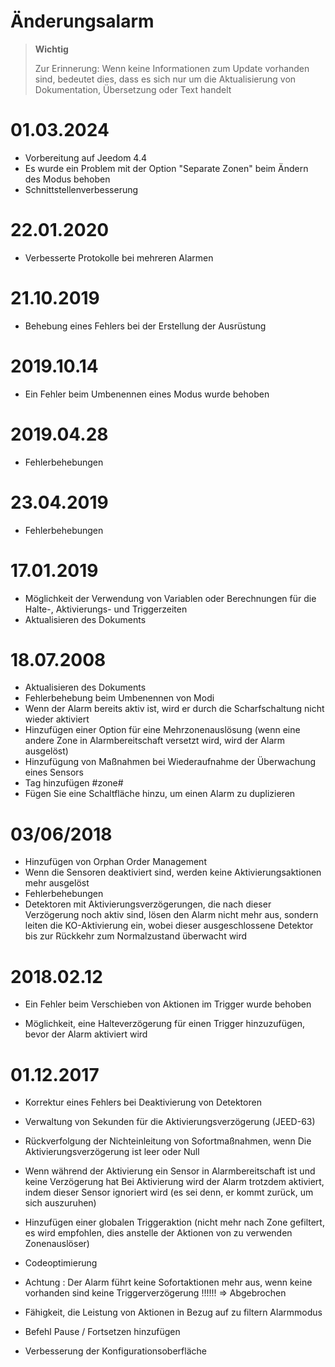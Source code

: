 # Änderungsalarm

>**Wichtig**
>
>Zur Erinnerung: Wenn keine Informationen zum Update vorhanden sind, bedeutet dies, dass es sich nur um die Aktualisierung von Dokumentation, Übersetzung oder Text handelt

# 01.03.2024

- Vorbereitung auf Jeedom 4.4
- Es wurde ein Problem mit der Option "Separate Zonen" beim Ändern des Modus behoben
- Schnittstellenverbesserung

# 22.01.2020

- Verbesserte Protokolle bei mehreren Alarmen

# 21.10.2019

- Behebung eines Fehlers bei der Erstellung der Ausrüstung

# 2019.10.14

- Ein Fehler beim Umbenennen eines Modus wurde behoben

# 2019.04.28

- Fehlerbehebungen

# 23.04.2019

- Fehlerbehebungen

# 17.01.2019

- Möglichkeit der Verwendung von Variablen oder Berechnungen für die Halte-, Aktivierungs- und Triggerzeiten
- Aktualisieren des Dokuments

# 18.07.2008

- Aktualisieren des Dokuments
- Fehlerbehebung beim Umbenennen von Modi
- Wenn der Alarm bereits aktiv ist, wird er durch die Scharfschaltung nicht wieder aktiviert
- Hinzufügen einer Option für eine Mehrzonenauslösung (wenn eine andere Zone in Alarmbereitschaft versetzt wird, wird der Alarm ausgelöst)
- Hinzufügung von Maßnahmen bei Wiederaufnahme der Überwachung eines Sensors
- Tag hinzufügen #zone#
- Fügen Sie eine Schaltfläche hinzu, um einen Alarm zu duplizieren

# 03/06/2018

- Hinzufügen von Orphan Order Management
- Wenn die Sensoren deaktiviert sind, werden keine Aktivierungsaktionen mehr ausgelöst
- Fehlerbehebungen
- Detektoren mit Aktivierungsverzögerungen, die nach dieser Verzögerung noch aktiv sind, lösen den Alarm nicht mehr aus, sondern leiten die KO-Aktivierung ein, wobei dieser ausgeschlossene Detektor bis zur Rückkehr zum Normalzustand überwacht wird

# 2018.02.12

- Ein Fehler beim Verschieben von Aktionen im Trigger wurde behoben

- Möglichkeit, eine Halteverzögerung für einen Trigger hinzuzufügen, bevor der Alarm aktiviert wird

# 01.12.2017

-   Korrektur eines Fehlers bei Deaktivierung von Detektoren

-   Verwaltung von Sekunden für die Aktivierungsverzögerung (JEED-63)

-   Rückverfolgung der Nichteinleitung von Sofortmaßnahmen, wenn
    Die Aktivierungsverzögerung ist leer oder Null

-   Wenn während der Aktivierung ein Sensor in Alarmbereitschaft ist und keine Verzögerung hat
    Bei Aktivierung wird der Alarm trotzdem aktiviert, indem dieser Sensor ignoriert wird
    (es sei denn, er kommt zurück, um sich auszuruhen)

-   Hinzufügen einer globalen Triggeraktion (nicht mehr nach Zone gefiltert, es
    wird empfohlen, dies anstelle der Aktionen von zu verwenden
    Zonenauslöser)

-   Codeoptimierung

-   Achtung : Der Alarm führt keine Sofortaktionen mehr aus, wenn keine vorhanden sind
    keine Triggerverzögerung !!!!!! ⇒ Abgebrochen

-   Fähigkeit, die Leistung von Aktionen in Bezug auf zu filtern
    Alarmmodus

-   Befehl Pause / Fortsetzen hinzufügen

-   Verbesserung der Konfigurationsoberfläche
